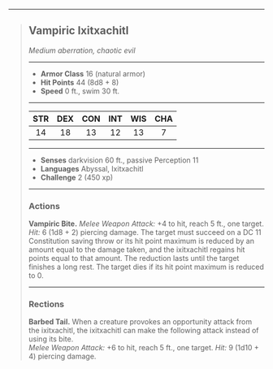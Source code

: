 ***
> ## Vampiric Ixitxachitl
> *Medium aberration, chaotic evil*
> 
> ***
> 
> - **Armor Class** 16 (natural armor)
> - **Hit Points** 44 (8d8 + 8)
> - **Speed** 0 ft., swim 30 ft.
> 
> ***
> 
> |STR|DEX|CON|INT|WIS|CHA|
> |:---:|:---:|:---:|:---:|:---:|:---:|
> |14|18|13|12|13|7|
> 
> ***
> 
> - **Senses** darkvision 60 ft., passive Perception 11
> - **Languages** Abyssal, Ixitxachitl
> - **Challenge** 2 (450 xp)
> 
> ***
> 
> ### Actions
> **Vampiric Bite.** *Melee Weapon Attack:* +4 to hit, reach 5 ft., one target. *Hit:* 6 (1d8 + 2) piercing damage. The target must succeed on a DC 11 Constitution saving throw or its hit point maximum is reduced by an amount equal to the damage taken, and the ixitxachitl regains hit points equal to that amount. The reduction lasts until the target finishes a long rest. The target dies if its hit point maximum is reduced to 0.
> 
> ***
> 
> ### Rections
> **Barbed Tail.** When a creature provokes an opportunity attack from the ixitxachitl, the ixitxachitl can make the following attack instead of using its bite.  
> *Melee Weapon Attack:* +6 to hit, reach 5 ft., one target. *Hit:* 9 (1d10 + 4) piercing damage.